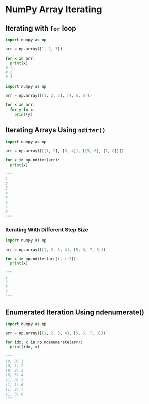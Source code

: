 # NumPy Array Iterating

## Iterating with `for` loop

```py
import numpy as np

arr = np.array([1, 2, 3])

for x in arr:
  print(x)
# 1
# 2
# 3
```


```py
import numpy as np

arr = np.array([[1, 2, 3], [4, 5, 6]])

for x in arr:
  for y in x:
    print(y)
```


## Iterating Arrays Using `nditer()`

```py
import numpy as np

arr = np.array([[[1, 2], [3, 4]], [[5, 6], [7, 8]]])

for x in np.nditer(arr):
  print(x)

"""
1
2
3
4
5
6
7
8
"""
```

### Iterating With Different Step Size

```py
import numpy as np

arr = np.array([[1, 2, 3, 4], [5, 6, 7, 8]])

for x in np.nditer(arr[:, ::2]):
  print(x)

"""
1
3
5
7  
"""
```

## Enumerated Iteration Using ndenumerate()

```py
import numpy as np

arr = np.array([[1, 2, 3, 4], [5, 6, 7, 8]])

for idx, x in np.ndenumerate(arr):
  print(idx, x)

"""
(0, 0) 1
(0, 1) 2
(0, 2) 3
(0, 3) 4
(1, 0) 5
(1, 1) 6
(1, 2) 7
(1, 3) 8
"""
```
